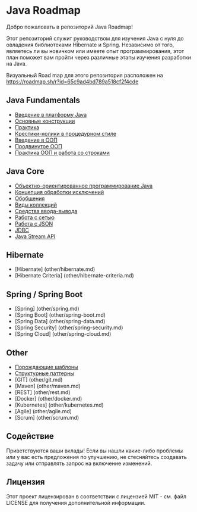 # Java Roadmap

Добро пожаловать в репозиторий Java Roadmap!

Этот репозиторий служит руководством для изучения Java с нуля до овладения библиотеками Hibernate и Spring.
Независимо от того, являетесь ли вы новичком или имеете опыт программирования,
этот план поможет вам пройти через различные этапы изучения разработки на Java.

Визуальный Road map для этого репозитория расположен на https://roadmap.sh/r?id=65c9ad4bd789a518cf2f4cde

## Java Fundamentals

+ [Введение в платформу Java](src/main/resources/java-core/1-java-fundamentals/lvl1/1-java-fundamentals-level-1.md)
+ [Основные конструкции](src/main/resources/java-core/1-java-fundamentals/lvl2/1-java-fundamentals-level-2.md)
+ [Практика](src/main/resources/java-core/1-java-fundamentals/lvl3/1-java-fundamentals-level-3.md)
+ [Крестики-нолики в процедурном стиле](src/main/resources/java-core/1-java-fundamentals/lvl4/1-java-fundamentals-level-4.md)
+ [Введение в ООП](src/main/resources/java-core/1-java-fundamentals/lvl5/1-java-fundamentals-level-5.md)
+ [Продвинутое ООП](src/main/resources/java-core/1-java-fundamentals/lvl6/1-java-fundamentals-level-6.md)
+ [Практика ООП и работа со строками](src/main/resources/java-core/1-java-fundamentals/lvl7/1-java-fundamentals-level-7.md)

## Java Core

+ [Объектно-ориентированное программирование Java](src/main/resources/java-core/2-java-core/lvl1/2-java-core-level-1.md)
+ [Концепция обработки исключений](src/main/resources/java-core/2-java-core/lvl2/2-java-core-level-2.md)
+ [Обобщения](src/main/resources/java-core/2-java-core/lvl3/2-java-core-level-3.md)
+ [Виды коллекций](src/main/resources/java-core/2-java-core/lvl4/2-java-core-level-4.md)
+ [Средства ввода-вывода](src/main/resources/java-core/2-java-core/lvl5/2-java-core-level-5.md)
+ [Работа с сетью](src/main/resources/java-core/2-java-core/lvl6/2-java-core-level-6.md)
+ [Работа с JSON](src/main/resources/java-core/2-java-core/lvl7/2-java-core-level-7.md)
+ [JDBC](src/main/resources/java-core/2-java-core/lvl8/2-java-core-level-8.md)
+ [Java Stream API](src/main/resources/java-core/2-java-core/lvl9/2-java-core-level-9.md)

## Hibernate

+ [Hibernate] (other/hibernate.md)
+ [Hibernate Criteria] (other/hibernate-criteria.md)

## Spring / Spring Boot

+ [Spring] (other/spring.md)
+ [Spring Boot] (other/spring-boot.md)
+ [Spring Data] (other/spring-data.md)
+ [Spring Security] (other/spring-security.md)
+ [Spring Cloud] (other/spring-cloud.md)

## Other

+ [Порождающие шаблоны](src/main/resources/patterns/Creational-Patterns.md)
+ [Структурные паттерны](src/main/resources/patterns/Structural-Patterns.md)
+ [GIT] (other/git.md)
+ [Maven] (other/maven.md)
+ [REST] (other/rest.md)
+ [Docker] (other/docker.md)
+ [Kubernetes] (other/kubernetes.md)
+ [Agile] (other/agile.md)
+ [Scrum] (other/scrum.md)

## Содействие

Приветствуются ваши вклады! Если вы нашли какие-либо проблемы или у вас есть предложения по улучшению, не стесняйтесь создавать задачу или отправлять запрос на
включение изменений.

## Лицензия

Этот проект лицензирован в соответствии с лицензией MIT - см. файл LICENSE для получения дополнительной информации.
